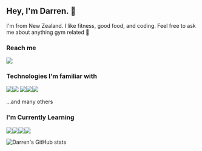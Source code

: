 ## Hey, I'm Darren. 👋 
I'm from New Zealand. I like fitness, good food, and coding. Feel free to ask me about anything gym related :muscle:

### Reach me
<!--<a href="mailto:"><img src="https://img.shields.io/badge/Gmail-D14836?style=for-the-badge&logo=gmail&logoColor=white"></a> -->
<a href="https://www.linkedin.com/in/darren-jooste/"><img src="https://img.shields.io/badge/LinkedIn-0077B5?style=for-the-badge&logo=linkedin&logoColor=white"></a> 


### Technologies I'm familiar with
<img src="https://img.shields.io/badge/Python-3776AB?style=for-the-badge&logo=python&logoColor=white"><img src="https://img.shields.io/badge/JavaScript-F7DF1E?style=for-the-badge&logo=javascript&logoColor=black"> <img src="https://img.shields.io/badge/React-20232A?style=for-the-badge&logo=react&logoColor=61DAFB"><img src="https://img.shields.io/badge/TailwindCSS-06B6D4?style=for-the-badge&logo=tailwindcss&logoColor=white"><img src="https://img.shields.io/badge/PostgreSQL-316192?style=for-the-badge&logo=postgresql&logoColor=white">

...and many others

### I'm Currently Learning
<img src="https://img.shields.io/badge/TypeScript-007ACC?style=for-the-badge&logo=typescript&logoColor=white"><img src="https://img.shields.io/badge/Gatsby-663399?style=for-the-badge&logo=gatsby&logoColor=white"><img src="https://img.shields.io/badge/Redux-593D88?style=for-the-badge&logo=redux&logoColor=white"><img src="https://img.shields.io/badge/Three.js-000000?style=for-the-badge&logo=three.js&logoColor=white"> 


![Darren's GitHub stats](https://github-readme-stats.vercel.app/api?username=justjooste&show_icons=true&theme=dark)
